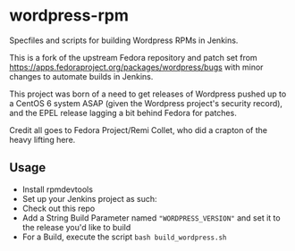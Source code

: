 wordpress-rpm
=============

Specfiles and scripts for building Wordpress RPMs in Jenkins. 

This is a fork of the upstream Fedora repository and patch set from 
https://apps.fedoraproject.org/packages/wordpress/bugs
with minor changes to automate builds in Jenkins.

This project was born of a need to get releases of Wordpress pushed up to
a CentOS 6 system ASAP (given the Wordpress project's security record), 
and the EPEL release lagging a bit behind Fedora for patches. 

Credit all goes to Fedora Project/Remi Collet, who did a crapton
of the heavy lifting here.

Usage
-----

 * Install rpmdevtools
 * Set up your Jenkins project as such:
  * Check out this repo
  * Add a String Build Parameter named `"WORDPRESS_VERSION"` and set it to the release you'd like to build
  * For a Build, execute the script `bash build_wordpress.sh`
